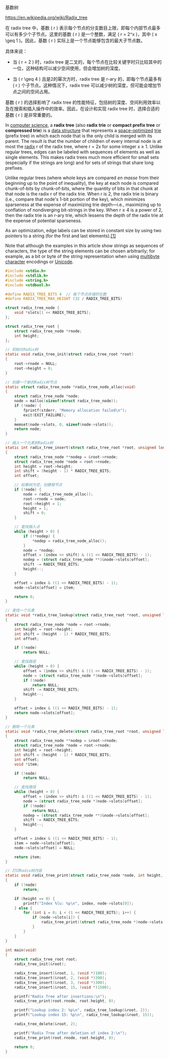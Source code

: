 基数树

https://en.wikipedia.org/wiki/Radix_tree

在 radix tree 中，基数 \( r \) 表示每个节点的分支数目上限，即每个内部节点最多可以有多少个子节点。这里的基数 \( r \) 是一个整数，满足 \( r = 2^x \)，其中 \( x \geq 1 \)。因此，基数 \( r \) 实际上是一个节点能够包含的最大子节点数。

具体来说：

- 当 \( r = 2 \) 时，radix tree 是二叉的，每个节点在比较关键字时只比较其中的一位，这种结构可以减少空间使用，但会增加树的深度。
  
- 当 \( r \geq 4 \) 且是2的幂次方时，radix tree 是 r-ary 的，即每个节点最多有 \( r \) 个子节点。这种情况下，radix tree 可以减少树的深度，但可能会增加节点之间的空间占用。

基数 \( r \) 的选择影响了 radix tree 的性能特征，包括树的深度、空间利用效率以及在搜索和插入操作中的效率。因此，在设计和实现 radix tree 时，选择合适的基数 \( r \) 是非常重要的。

In [computer science](https://en.wikipedia.org/wiki/Computer_science "Computer science"), a **radix tree** (also **radix trie** or **compact prefix tree** or **compressed trie**) is a [data structure](https://en.wikipedia.org/wiki/Data_structure "Data structure") that represents a [space-optimized](https://en.wikipedia.org/wiki/Memory_Optimization "Memory Optimization") [trie](https://en.wikipedia.org/wiki/Trie "Trie") (prefix tree) in which each node that is the only child is merged with its parent. The result is that the number of children of every internal node is at most the [radix](https://en.wikipedia.org/wiki/Radix "Radix") r of the radix tree, where r = 2x for some integer x ≥ 1. Unlike regular trees, edges can be labeled with sequences of elements as well as single elements. This makes radix trees much more efficient for small sets (especially if the strings are long) and for sets of strings that share long prefixes.

Unlike regular trees (where whole keys are compared _en masse_ from their beginning up to the point of inequality), the key at each node is compared chunk-of-bits by chunk-of-bits, where the quantity of bits in that chunk at that node is the radix r of the radix trie. When r is 2, the radix trie is binary (i.e., compare that node's 1-bit portion of the key), which minimizes sparseness at the expense of maximizing trie depth—i.e., maximizing up to conflation of nondiverging bit-strings in the key. When r ≥ 4 is a power of 2, then the radix trie is an r-ary trie, which lessens the depth of the radix trie at the expense of potential sparseness.

As an optimization, edge labels can be stored in constant size by using two pointers to a string (for the first and last elements).[[1]](https://en.wikipedia.org/wiki/Radix_tree#cite_note-1)

Note that although the examples in this article show strings as sequences of characters, the type of the string elements can be chosen arbitrarily; for example, as a bit or byte of the string representation when using [multibyte character](https://en.wikipedia.org/wiki/Multibyte_character "Multibyte character") encodings or [Unicode](https://en.wikipedia.org/wiki/Unicode "Unicode").


```c
#include <stdio.h>
#include <stdlib.h>
#include <string.h>
#include <stdbool.h>

#define RADIX_TREE_BITS 4  // 每个节点存储的位数
#define RADIX_TREE_MAX_HEIGHT (32 / RADIX_TREE_BITS)

struct radix_tree_node {
    void *slots[1 << RADIX_TREE_BITS];
};

struct radix_tree_root {
    struct radix_tree_node *rnode;
    int height;
};

// 初始化Radix树
static void radix_tree_init(struct radix_tree_root *root)
{
    root->rnode = NULL;
    root->height = 0;
}

// 创建一个新的Radix树节点
static struct radix_tree_node *radix_tree_node_alloc(void)
{
    struct radix_tree_node *node;
    node = malloc(sizeof(struct radix_tree_node));
    if (!node) {
        fprintf(stderr, "Memory allocation failed\n");
        exit(EXIT_FAILURE);
    }
    memset(node->slots, 0, sizeof(node->slots));
    return node;
}

// 插入一个元素到Radix树
static int radix_tree_insert(struct radix_tree_root *root, unsigned long index, void *item)
{
    struct radix_tree_node **nodep = &root->rnode;
    struct radix_tree_node *node = root->rnode;
    int height = root->height;
    int shift = (height - 1) * RADIX_TREE_BITS;
    int offset;

    // 如果树为空，创建根节点
    if (!node) {
        node = radix_tree_node_alloc();
        root->rnode = node;
        root->height = 1;
        height = 1;
        shift = 0;
    }

    // 查找插入点
    while (height > 0) {
        if (!*nodep) {
            *nodep = radix_tree_node_alloc();
        }
        node = *nodep;
        offset = (index >> shift) & ((1 << RADIX_TREE_BITS) - 1);
        nodep = (struct radix_tree_node **)&node->slots[offset];
        shift -= RADIX_TREE_BITS;
        height--;
    }

    offset = index & ((1 << RADIX_TREE_BITS) - 1);
    node->slots[offset] = item;

    return 0;
}

// 查找一个元素
static void *radix_tree_lookup(struct radix_tree_root *root, unsigned long index)
{
    struct radix_tree_node *node = root->rnode;
    int height = root->height;
    int shift = (height - 1) * RADIX_TREE_BITS;
    int offset;

    if (!node)
        return NULL;

    // 查找路径
    while (height > 0) {
        offset = (index >> shift) & ((1 << RADIX_TREE_BITS) - 1);
        node = (struct radix_tree_node *)node->slots[offset];
        if (!node)
            return NULL;
        shift -= RADIX_TREE_BITS;
        height--;
    }

    offset = index & ((1 << RADIX_TREE_BITS) - 1);
    return node->slots[offset];
}

// 删除一个元素
static void *radix_tree_delete(struct radix_tree_root *root, unsigned long index)
{
    struct radix_tree_node **nodep = &root->rnode;
    struct radix_tree_node *node = root->rnode;
    int height = root->height;
    int shift = (height - 1) * RADIX_TREE_BITS;
    int offset;
    void *item;

    if (!node)
        return NULL;

    // 查找路径
    while (height > 0) {
        offset = (index >> shift) & ((1 << RADIX_TREE_BITS) - 1);
        node = (struct radix_tree_node *)node->slots[offset];
        if (!node)
            return NULL;
        nodep = (struct radix_tree_node **)&node->slots[offset];
        shift -= RADIX_TREE_BITS;
        height--;
    }

    offset = index & ((1 << RADIX_TREE_BITS) - 1);
    item = node->slots[offset];
    node->slots[offset] = NULL;

    return item;
}

// 打印Radix树内容
static void radix_tree_print(struct radix_tree_node *node, int height, unsigned long index)
{
    if (!node)
        return;

    if (height == 0) {
        printf("Index %lu: %p\n", index, node->slots[0]);
    } else {
        for (int i = 0; i < (1 << RADIX_TREE_BITS); i++) {
            if (node->slots[i]) {
                radix_tree_print((struct radix_tree_node *)node->slots[i], height - 1, (index << RADIX_TREE_BITS) | i);
            }
        }
    }
}

int main(void)
{
    struct radix_tree_root root;
    radix_tree_init(&root);

    radix_tree_insert(&root, 1, (void *)100);
    radix_tree_insert(&root, 2, (void *)200);
    radix_tree_insert(&root, 3, (void *)300);
    radix_tree_insert(&root, 15, (void *)1500);

    printf("Radix Tree after insertions:\n");
    radix_tree_print(root.rnode, root.height, 0);

    printf("Lookup index 2: %p\n", radix_tree_lookup(&root, 2));
    printf("Lookup index 15: %p\n", radix_tree_lookup(&root, 15));

    radix_tree_delete(&root, 2);

    printf("Radix Tree after deletion of index 2:\n");
    radix_tree_print(root.rnode, root.height, 0);

    return 0;
}

```